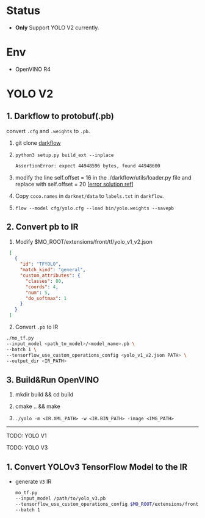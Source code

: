 # Status

- **Only** Support YOLO V2 currently.

# Env

- OpenVINO R4


# YOLO V2

## 1. Darkflow to protobuf(.pb)

convert `.cfg` and `.weights` to `.pb`.

1. git clone [darkflow](https://github.com/thtrieu/darkflow)

2. `python3 setup.py build_ext --inplace`


	```bash
	AssertionError: expect 44948596 bytes, found 44948600
	```

3. modify the line self.offset = 16 in the ./darkflow/utils/loader.py file and replace with self.offset = 20
	[[error solution ref](https://sites.google.com/view/tensorflow-example-java-api/complete-guide-to-train-yolo/convert-darknet-weights-to-pb-file)]


4. Copy `coco.names` in `darknet/data` to `labels.txt` in `darkflow`.

5. `flow --model cfg/yolo.cfg --load bin/yolo.weights --savepb`

## 2. Convert pb to IR

1. Modify $MO_ROOT/extensions/front/tf/yolo_v1_v2.json

```json
 [
   {
     "id": "TFYOLO",
     "match_kind": "general",
     "custom_attributes": {
       "classes": 80,
       "coords": 4,
       "num": 5,
       "do_softmax": 1
     }
   }
 ]
```

2. Convert `.pb` to IR

```bash
./mo_tf.py
--input_model <path_to_model>/<model_name>.pb \
--batch 1 \
--tensorflow_use_custom_operations_config <yolo_v1_v2.json PATH> \
--output_dir <IR_PATH>
```

## 3. Build&Run OpenVINO

1. mkdir build && cd build

2. cmake .. && make

3. `./yolo -m <IR.XML_PATH> -w <IR.BIN_PATH> -image <IMG_PATH>`

---

TODO: YOLO V1

TODO: YOLO V3


## 1. Convert YOLOv3 TensorFlow Model to the IR

- generate `V3` IR

	```bash
	mo_tf.py
	--input_model /path/to/yolo_v3.pb
	--tensorflow_use_custom_operations_config $MO_ROOT/extensions/front/tf/yolo_v3.json
	--batch 1
	```
